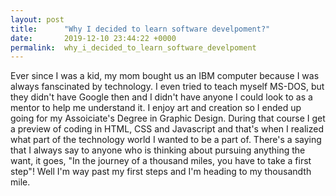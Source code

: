```yaml
---
layout: post
title:      "Why I decided to learn software develpoment?"
date:       2019-12-10 23:44:22 +0000
permalink:  why_i_decided_to_learn_software_develpoment
---
```



Ever since I was a kid, my mom bought us an IBM computer because I was always fanscinated by technology.  I even tried to teach myself MS-DOS, but they didn't have Google then and I didn't have anyone I could look to as a mentor to help me understand it.  I enjoy art and creation so I ended up going for my Assoiciate's Degree in Graphic Design.  During that course I get a preview of coding in HTML, CSS and Javascript and that's when I realized what part of the technology world I wanted to be a part of.  There's a saying that I always say to anyone who is thinking about pursuing anything the want, it goes, "In the journey of a thousand miles, you have to take a first step"!  Well I'm way past my first steps and I'm heading to my thousandth mile.  
